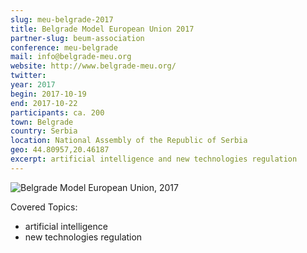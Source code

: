 ```yaml
---
slug: meu-belgrade-2017
title: Belgrade Model European Union 2017
partner-slug: beum-association
conference: meu-belgrade
mail: info@belgrade-meu.org
website: http://www.belgrade-meu.org/
twitter:
year: 2017
begin: 2017-10-19
end: 2017-10-22
participants: ca. 200
town: Belgrade
country: Serbia
location: National Assembly of the Republic of Serbia
geo: 44.80957,20.46187
excerpt: artificial intelligence and new technologies regulation
---
```


![Belgrade Model European Union, 2017](/assets/images/header-beum2017.jpg)

Covered Topics:

- artificial intelligence
- new technologies regulation
